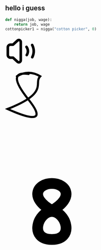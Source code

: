 ## hello i guess

```python
def nigga(job, wage):
    return job, wage
cottonpicker1 = nigga("cotton picker", 0)
```

<svg width="100" height="100" viewBox="0 0 24 24" xmlns="http://www.w3.org/2000/svg">
  <path d="M11 4.9099C11 4.47485 10.4828 4.24734 10.1621 4.54132L6.67572 7.7372C6.49129 7.90626 6.25019 8.00005 6 8.00005H4C3.44772 8.00005 3 8.44776 3 9.00005V15C3 15.5523 3.44772 16 4 16H6C6.25019 16 6.49129 16.0938 6.67572 16.2629L10.1621 19.4588C10.4828 19.7527 11 19.5252 11 19.0902V4.9099ZM8.81069 3.06701C10.4142 1.59714 13 2.73463 13 4.9099V19.0902C13 21.2655 10.4142 22.403 8.81069 20.9331L5.61102 18H4C2.34315 18 1 16.6569 1 15V9.00005C1 7.34319 2.34315 6.00005 4 6.00005H5.61102L8.81069 3.06701ZM20.3166 6.35665C20.8019 6.09313 21.409 6.27296 21.6725 6.75833C22.5191 8.3176 22.9996 10.1042 22.9996 12.0001C22.9996 13.8507 22.5418 15.5974 21.7323 17.1302C21.4744 17.6185 20.8695 17.8054 20.3811 17.5475C19.8927 17.2896 19.7059 16.6846 19.9638 16.1962C20.6249 14.9444 20.9996 13.5175 20.9996 12.0001C20.9996 10.4458 20.6064 8.98627 19.9149 7.71262C19.6514 7.22726 19.8312 6.62017 20.3166 6.35665ZM15.7994 7.90049C16.241 7.5688 16.8679 7.65789 17.1995 8.09947C18.0156 9.18593 18.4996 10.5379 18.4996 12.0001C18.4996 13.3127 18.1094 14.5372 17.4385 15.5604C17.1357 16.0222 16.5158 16.1511 16.0539 15.8483C15.5921 15.5455 15.4632 14.9255 15.766 14.4637C16.2298 13.7564 16.4996 12.9113 16.4996 12.0001C16.4996 10.9859 16.1653 10.0526 15.6004 9.30063C15.2687 8.85905 15.3578 8.23218 15.7994 7.90049Z"/>
</svg>
<br>
<svg width="300" height="300" viewBox="0 9 400 400" xmlns="http://www.w3.org/2000/svg">
  <path d="M100,40 Q0,25 100,150 T10,190 C190,120 120,80 150,50 Q100,20 50,50" 
        fill="none" stroke="black" stroke-width="9" stroke-linecap="round" />
</svg>
<br>
<svg width="300" height="300" viewBox="0 0 200 200" xmlns="http://www.w3.org/2000/svg">
  <path d="M100,50 
           C130,50 150,80 100,108
           C50,80 70,50 100,50 
           M100,110 
           C130,110 150,170 100,170 
           50,170 70,110 100,110" 
        fill="none" stroke="black" stroke-width="23" stroke-linecap="round"/>
</svg>
